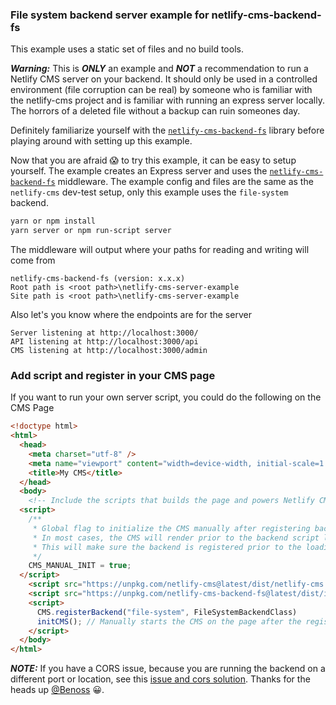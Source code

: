 ### File system backend server example for netlify-cms-backend-fs

This example uses a static set of files and no build tools.

**_Warning:_** This is **_ONLY_** an example and **_NOT_** a recommendation to run a Netlify CMS server on your backend. It should only be used in a controlled environment (file corruption can be real) by someone who is familiar with the netlify-cms project and is familiar with running an express server locally. The horrors of a deleted file without a backup can ruin someones day.

Definitely familiarize yourself with the [`netlify-cms-backend-fs`][1] library before playing around with setting up this example.

Now that you are afraid 😱 to try this example, it can be easy to setup yourself. The example creates an Express server and uses the [`netlify-cms-backend-fs`][1] middleware. The example config and files are the same as the `netlify-cms` dev-test setup, only this example uses the `file-system` backend.

```bash
yarn or npm install
yarn server or npm run-script server
```

The middleware will output where your paths for reading and writing will come from

    netlify-cms-backend-fs (version: x.x.x)
    Root path is <root path>\netlify-cms-server-example
    Site path is <root path>\netlify-cms-server-example

Also let's you know where the endpoints are for the server

    Server listening at http://localhost:3000/
    API listening at http://localhost:3000/api
    CMS listening at http://localhost:3000/admin

### Add script and register in your CMS page

If you want to run your own server script, you could do the following on the CMS Page

```html
<!doctype html>
<html>
  <head>
    <meta charset="utf-8" />
    <meta name="viewport" content="width=device-width, initial-scale=1.0" />
    <title>My CMS</title>
  </head>
  <body>
    <!-- Include the scripts that builds the page and powers Netlify CMS -->
  <script>
    /**
     * Global flag to initialize the CMS manually after registering backend and widgets.
     * In most cases, the CMS will render prior to the backend script load which could cause errors.
     * This will make sure the backend is registered prior to the loading of the CMS.
     */
    CMS_MANUAL_INIT = true; 
  </script>
    <script src="https://unpkg.com/netlify-cms@latest/dist/netlify-cms.js"></script>
    <script src="https://unpkg.com/netlify-cms-backend-fs@latest/dist/index.js"/>
    <script>
      CMS.registerBackend("file-system", FileSystemBackendClass)
      initCMS(); // Manually starts the CMS on the page after the registration of the backend
    </script>
  </body>
</html>
```

**_NOTE:_** If you have a CORS issue, because you are running the backend on a different port or location, see
this [issue and cors solution][2]. Thanks for the heads up [@Benoss][3] 😀.

[1]: https://github.com/ADARTA/netlify-cms-components/tree/master/packages/netlify-cms-backend-fs
[2]: https://github.com/ADARTA/netlify-cms-components/issues/7#issuecomment-462206937
[3]: https://github.com/Benoss
